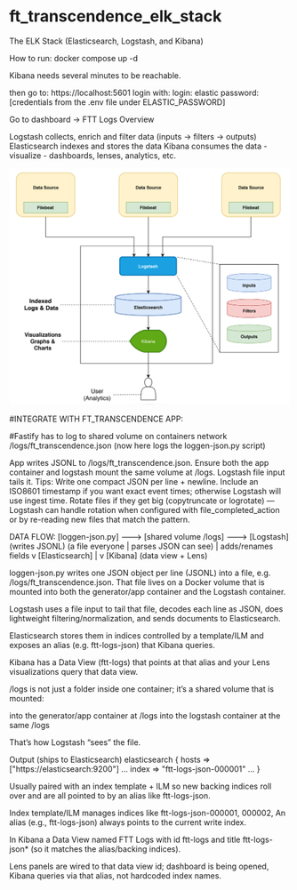 # ft_transcendence_elk_stack

The ELK Stack (Elasticsearch, Logstash, and Kibana)

How to run:
docker compose up -d

Kibana needs several minutes to be reachable.

then go to: https://localhost:5601
login with:
login: elastic
password: [credentials from the .env file under ELASTIC_PASSWORD]

Go to dashboard -> FTT Logs Overview

Logstash collects, enrich and filter data (inputs -> filters -> outputs)
Elasticsearch indexes and stores the data
Kibana consumes the data - visualize - dashboards, lenses, analytics, etc.

![Alt text](technolush-elk-stack.png)

#INTEGRATE WITH FT_TRANSCENDENCE APP:

#Fastify has to log to shared volume on containers network /logs/ft_transcendence.json (now here logs the loggen-json.py script)

App writes JSONL to /logs/ft_transcendence.json.
Ensure both the app container and logstash mount the same volume at /logs.
Logstash file input tails it.
Tips:
Write one compact JSON per line + newline.
Include an ISO8601 timestamp if you want exact event times; otherwise Logstash will use ingest time.
Rotate files if they get big (copytruncate or logrotate) — Logstash can handle rotation when configured with file_completed_action or by re-reading new files that match the pattern.



DATA FLOW:
[loggen-json.py]  --->  [shared volume /logs]  --->  [Logstash]
 (writes JSONL)           (a file everyone            |  parses JSON
                           can see)                   |  adds/renames fields
                                                     v
                                                  [Elasticsearch]
                                                     |
                                                     v
                                                   [Kibana]
                                            (data view + Lens)


loggen-json.py writes one JSON object per line (JSONL) into a file, e.g. /logs/ft_transcendence.json.
That file lives on a Docker volume that is mounted into both the generator/app container and the Logstash container.

Logstash uses a file input to tail that file, decodes each line as JSON, does lightweight filtering/normalization, and sends documents to Elasticsearch.

Elasticsearch stores them in indices controlled by a template/ILM and exposes an alias (e.g. ftt-logs-json) that Kibana queries.

Kibana has a Data View (ftt-logs) that points at that alias and your Lens visualizations query that data view.

/logs is not just a folder inside one container; it’s a shared volume that is mounted:

into the generator/app container at /logs
into the logstash container at the same /logs

That’s how Logstash “sees” the file.

Output (ships to Elasticsearch)
elasticsearch { hosts => ["https://elasticsearch:9200"] … index => "ftt-logs-json-000001" ... }

Usually paired with an index template + ILM so new backing indices roll over and are all pointed to by an alias like ftt-logs-json.


Index template/ILM manages indices like ftt-logs-json-000001, 000002,
An alias (e.g., ftt-logs-json) always points to the current write index.

In Kibana a Data View named FTT Logs with id ftt-logs and title ftt-logs-json* (so it matches the alias/backing indices).

Lens panels are wired to that data view id; dashboard is being opened, Kibana queries via that alias, not hardcoded index names.
